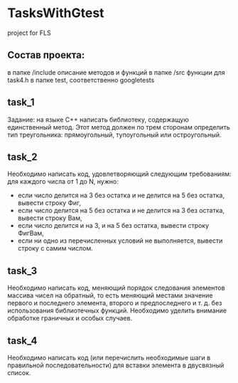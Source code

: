 # TasksWithGtest
project for FLS
## Состав проекта:
  в папке /include описание методов и функций
  в папке /src функции для task4.h
  в папке test, соответственно googletests


## task_1
Задание: на языке C++ написать библиотеку, содержащую единственный метод. 
Этот метод должен по трем сторонам определить тип треугольника: прямоугольный, тупоугольный или остроугольный.
## task_2
Необходимо написать код, удовлетворяющий следующим требованиям: для каждого числа от 1 до N, нужно:
- если число делится на 3 без остатка и не делится на 5 без остатка, вывести строку Фиг,
- если число делится на 5 без остатка и не делится на 3 без остатка, вывести строку Вам,
- если число делится и на 3, и на 5 без остатка, вывести строку ФигВам,
- если ни одно из перечисленных условий не выполняется, вывести строку с самим числом.
## task_3
Необходимо написать код, меняющий порядок следования элементов массива чисел на обратный, то есть
меняющий местами значение первого и последнего элемента, второго и предпоследнего и т. д.
без использования библиотечных функций. Необходимо уделить внимание обработке граничных и особых случаев.
## task_4
Необходимо написать код (или перечислить необходимые шаги в правильной последовательности) для вставки элемента в двусвязный список.
